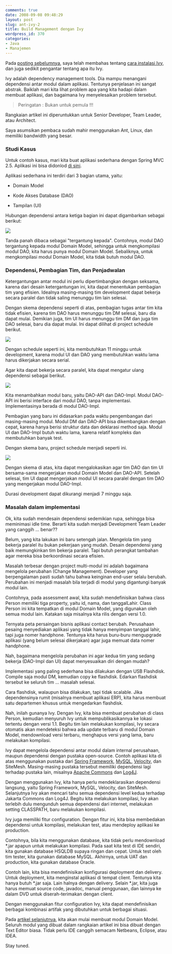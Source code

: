 ```yaml
---
comments: true
date: 2008-09-08 09:48:29
layout: post
slug: ant-ivy-2
title: Build Management dengan Ivy
wordpress_id: 370
categories:
- Java
- Manajemen
---
```


Pada [posting sebelumnya](http://endy.artivisi.com/blog/java/ant-ivy-1), saya telah membahas tentang [cara instalasi Ivy](http://endy.artivisi.com/blog/java/ant-ivy-1), dan juga sedikit pengantar tentang apa itu Ivy. 

Ivy adalah dependency management tools. Dia mampu menangani dependensi antar modul dalam aplikasi. Tentunya penjelasan ini sangat abstrak. Baiklah mari kita lihat problem apa yang kita hadapi dalam membuat aplikasi, dan bagaimana Ivy menyelesaikan problem tersebut. 



> Peringatan : Bukan untuk pemula !!!  

Rangkaian artikel ini diperuntukkan untuk Senior Developer, Team Leader, atau Architect.   

Saya asumsikan pembaca sudah mahir menggunakan Ant, Linux, dan memiliki bandwidth yang besar.  








### Studi Kasus



Untuk contoh kasus, mari kita buat aplikasi sederhana dengan Spring MVC 2.5. Aplikasi ini bisa didonlod [di sini](http://code.google.com/p/hello-spring-25). 

Aplikasi sederhana ini terdiri dari 3 bagian utama, yaitu: 



	
  * Domain Model

	
  * Kode Akses Database (DAO)

	
  * Tampilan (UI)



Hubungan dependensi antara ketiga bagian ini dapat digambarkan sebagai berikut: 

[![](http://endy.artivisi.com/blog/wp-content/uploads/2008/09/dep-before.png)](http://endy.artivisi.com/blog/wp-content/uploads/2008/09/dep-before.png)

Tanda panah dibaca sebagai "tergantung kepada". Contohnya, modul DAO tergantung kepada modul Domain Model, sehingga untuk mengkompilasi modul DAO, kita harus punya modul Domain Model. Sebaliknya, untuk mengkompilasi modul Domain Model, kita tidak butuh modul DAO. 



### Dependensi, Pembagian Tim, dan Penjadwalan



Ketergantungan antar modul ini perlu dipertimbangkan dengan seksama, karena dari desain ketergantungan ini, kita dapat menentukan pembagian tim yang efisien. Idealnya masing-masing tim development dapat bekerja secara paralel dan tidak saling menunggu tim lain selesai. 

Dengan skema dependensi seperti di atas, pembagian tugas antar tim kita tidak efisien, karena tim DAO harus menunggu tim DM selesai, baru dia dapat mulai. Demikian juga, tim UI harus menunggu tim DM dan juga tim DAO selesai, baru dia dapat mulai. Ini dapat dilihat di project schedule berikut.

[![](http://endy.artivisi.com/blog/wp-content/uploads/2008/09/sch-before.png)](http://endy.artivisi.com/blog/wp-content/uploads/2008/09/sch-before.png)

Dengan schedule seperti ini, kita membutuhkan 11 minggu untuk development, karena modul UI dan DAO yang membutuhkan waktu lama harus dikerjakan secara serial.

Agar kita dapat bekerja secara paralel, kita dapat mengatur ulang dependensi sebagai berikut. 

[![](http://endy.artivisi.com/blog/wp-content/uploads/2008/09/dep-after.png)](http://endy.artivisi.com/blog/wp-content/uploads/2008/09/dep-after.png)

Kita menambahkan modul baru, yaitu DAO-API dan DAO-Impl. Modul DAO-API ini berisi interface dari modul DAO, tanpa implementasi. Implementasinya berada di modul DAO-Impl.

Pembagian yang baru ini didasarkan pada waktu pengembangan dari masing-masing modul. Modul DM dan DAO-API bisa dikembangkan dengan cepat, karena hanya berisi struktur data dan deklarasi method saja. Modul UI dan DAO-Impl butuh waktu lama, karena relatif kompleks dan membutuhkan banyak test. 

Dengan skema baru, project schedule menjadi seperti ini. 

[![](http://endy.artivisi.com/blog/wp-content/uploads/2008/09/sch-after.png)](http://endy.artivisi.com/blog/wp-content/uploads/2008/09/sch-after.png)

Dengan skema di atas, kita dapat mengalokasikan agar tim DAO dan tim UI bersama-sama mengerjakan modul Domain Model dan DAO-API. Setelah selesai, tim UI dapat mengerjakan modul UI secara paralel dengan tim DAO yang mengerjakan modul DAO-Impl. 

Durasi development dapat dikurangi menjadi 7 minggu saja.



### Masalah dalam implementasi



Ok, kita sudah mendesain dependensi sedemikian rupa, sehingga bisa meminimasi idle time. Berarti kita sudah menjadi Development Team Leader yang canggih ... benar??

Belum, yang kita lakukan ini baru setengah jalan. Mengelola tim yang bekerja paralel itu bukan pekerjaan yang mudah. Desain dependensi yang baik memungkinkan tim bekerja paralel. Tapi butuh perangkat tambahan agar mereka bisa berkoordinasi secara efisien. 

Masalah terbesar dengan project multi-modul ini adalah bagaimana mengelola perubahan (Change Management). Developer yang berpengalaman pasti sudah tahu bahwa keinginan end-user selalu berubah. Perubahan ini menjadi masalah bila terjadi di modul yang digantungi banyak modul lain. 

Contohnya, pada assessment awal, kita sudah mendefinisikan bahwa class Person memiliki tiga property, yaitu id, nama, dan tanggalLahir. Class Person ini kita tempatkan di modul Domain Model, yang digunakan oleh semua modul lain. Katakan saja misalnya kita rilis dengan versi 1.0. 

Ternyata peta persaingan bisnis aplikasi contact berubah. Perusahaan pesaing menyediakan aplikasi yang tidak hanya menyimpan tanggal lahir, tapi juga nomer handphone. Tentunya kita harus buru-buru mengupgrade aplikasi (yang belum selesai dikerjakan) agar juga memuat data nomer handphone. 

Nah, bagaimana mengelola perubahan ini agar kedua tim yang sedang bekerja (DAO-Impl dan UI) dapat menyesuaikan diri dengan mudah?

Implementasi yang paling sederhana bisa dilakukan dengan USB Flashdisk. Compile saja modul DM, kemudian copy ke flashdisk. Edarkan flashdisk tersebut ke seluruh tim ... masalah selesai. 

Cara flashdisk, walaupun bisa dilakukan, tapi tidak scalable. Jika dependensinya rumit (misalnya membuat aplikasi ERP), kita harus membuat satu departemen khusus untuk mengedarkan flashdisk.

Nah, inilah gunanya Ivy. Dengan Ivy, kita bisa membuat perubahan di class Person, kemudian menyuruh Ivy untuk mempublikasikannya ke lokasi tertentu dengan versi 1.1. Begitu tim lain melakukan kompilasi, Ivy secara otomatis akan mendeteksi bahwa ada update terbaru di modul Domain Model, mendownload versi terbaru, menghapus versi yang lama, baru melakukan kompilasi.

Ivy dapat mengelola dependensi antar modul dalam internal perusahaan, maupun dependensi dengan pustaka open-source. Contoh aplikasi kita di atas menggunakan pustaka dari [Spring Framework](http://www.springframework.org), [MySQL](http://www.mysql.org), [Velocity](http://velocity.apache.org), dan SiteMesh. Masing-masing pustaka tersebut memiliki dependensi lagi terhadap pustaka lain, misalnya [Apache Commons](http://commons.apache.org) dan [Log4J](http://logging.apache.org/log4j).

Dengan menggunakan Ivy, kita hanya perlu mendeklarasikan dependensi langsung, yaitu Spring Framework, MySQL, Velocity, dan SiteMesh. Selanjutnya Ivy akan mencari tahu semua dependensi level kedua terhadap Jakarta Commons dan Log4J. Begitu kita melakukan kompilasi, Ivy akan terlebih dulu mengunduh semua dependensi dari internet, melakukan setting CLASSPATH, baru melakukan kompilasi. 

Ivy juga memiliki fitur configuration. Dengan fitur ini, kita bisa membedakan dependensi untuk kompilasi, melakukan test, atau mendeploy aplikasi ke production. 

Contohnya, bila kita menggunakan database, kita tidak perlu mendownload *.jar apapun untuk melakukan kompilasi. Pada saat kita test di IDE sendiri, kita gunakan database HSQLDB supaya ringan dan cepat. Untuk test oleh tim tester, kita gunakan database MySQL. Akhirnya, untuk UAT dan production, kita gunakan database Oracle. 

Contoh lain, kita bisa mendefinisikan konfigurasi deployment dan delivery. Untuk deployment, kita menginstal aplikasi di tempat client. Tentunya kita hanya butuh *.jar saja. Lain halnya dengan delivery. Selain *.jar, kita juga harus memuat source code, javadoc, manual penggunaan, dan lainnya ke dalam DVD untuk diserah-terimakan dengan client. 

Dengan menggunakan fitur configuration Ivy, kita dapat mendefinisikan berbagai kombinasi artifak yang dibutuhkan untuk berbagai situasi.

Pada [artikel selanjutnya](http://endy.artivisi.com/blog/java/ant-ivy-3/), kita akan mulai membuat modul Domain Model. Seluruh modul yang dibuat dalam rangkaian artikel ini bisa dibuat dengan Text Editor biasa. Tidak perlu IDE canggih semacam Netbeans, Eclipse, atau IDEA. 

Stay tuned.

